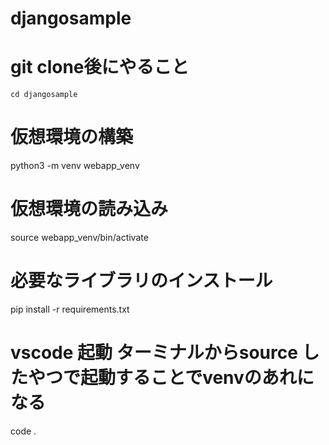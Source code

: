 # djangosample

# git clone後にやること
```
cd djangosample
```

# 仮想環境の構築
python3 -m venv webapp_venv

# 仮想環境の読み込み
source webapp_venv/bin/activate

# 必要なライブラリのインストール
pip install -r requirements.txt

# vscode 起動 ターミナルからsource したやつで起動することでvenvのあれになる
code .